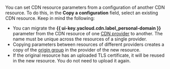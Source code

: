 You can set CDN resource parameters from a configuration of another CDN resource. To do this, in the **Copy a configuration** field, select an existing CDN resource. Keep in mind the following:
* You can migrate the **{{ ui-key.yacloud.cdn.label_personal-domain }}** parameter from the CDN resource of one [CDN provider](../../cdn/concepts/providers.md) to another. The name must be unique across the resources of a single provider.
* Copying parameters between resources of different providers creates a copy of the [origin group](../../cdn/concepts/origins.md) in the provider of the new resource.
* If the original resource has an uploaded TLS certificate, it will be reused in the new resource. You do not need to upload it again.